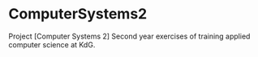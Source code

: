 # ComputerSystems2
Project [Computer Systems 2] Second year exercises of training applied computer science at KdG.
